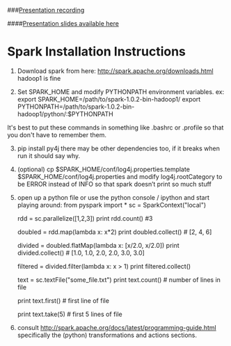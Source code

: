 ###[Presentation recording](https://radius-1.wistia.com/medias/i1r0wujawp)

####[Presentation slides available here](https://docs.google.com/a/radius.com/presentation/d/17TCAssgMWIj2IxuePbFh3c4IMQbNOHC3X36Jt6K_6qc/view)

Spark Installation Instructions
===============================

1) Download spark from here: http://spark.apache.org/downloads.html 
hadoop1 is fine

2) Set SPARK_HOME and modify PYTHONPATH environment variables.
ex:
export SPARK_HOME=/path/to/spark-1.0.2-bin-hadoop1/
export PYTHONPATH=/path/to/spark-1.0.2-bin-hadoop1/python/:$PYTHONPATH

It's best to put these commands in something like .bashrc or .profile so that you don't have to remember them.

3) pip install py4j
there may be other dependencies too, if it breaks when run it should say why.

4) (optional) cp $SPARK_HOME/conf/log4j.properties.template $SPARK_HOME/conf/log4j.properties and modify log4j.rootCategory to be ERROR instead of INFO so that spark doesn’t print so much stuff

5) open up a python file or use the python console / ipython and start playing around:
    from pyspark import *
    sc = SparkContext("local")

    rdd = sc.parallelize([1,2,3])
    print rdd.count() #3

    doubled = rdd.map(lambda x: x*2)
    print doubled.collect() # [2, 4, 6]

    divided = doubled.flatMap(lambda x: [x/2.0, x/2.0])
    print divided.collect() # [1.0, 1.0, 2.0, 2.0, 3.0, 3.0]

    filtered = divided.filter(lambda x: x > 1)
    print filtered.collect()

    text = sc.textFile("some_file.txt")
    print text.count() # number of lines in file

    print text.first() # first line of file

    print text.take(5) # first 5 lines of file
    
6) consult http://spark.apache.org/docs/latest/programming-guide.html specifically the (python) transformations and actions sections.
